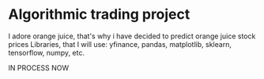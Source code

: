 # Algorithmic trading project
I adore orange juice, that's why i have decided to predict orange juice stock prices
Libraries, that I will use: yfinance, pandas, matplotlib, sklearn, tensorflow, numpy, etc.

IN PROCESS NOW
